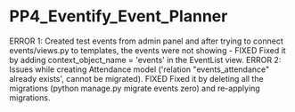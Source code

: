 # PP4_Eventify_Event_Planner

ERROR 1: Created test events from admin panel and after trying to connect events/views.py to templates, the events were not showing - FIXED
Fixed it by adding context_object_name = 'events' in the EventList view.
ERROR 2: Issues while creating Attendance model ('relation "events_attendance" already exists', cannot be migrated). FIXED
Fixed it by deleting all the migrations (python manage.py migrate events zero) and re-applying migrations.

